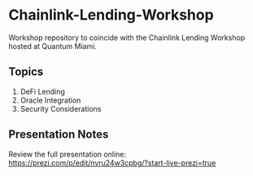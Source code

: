 # Chainlink-Lending-Workshop
Workshop repository to coincide with the Chainlink Lending Workshop hosted at Quantum Miami.

## Topics
1. DeFi Lending
2. Oracle Integration
3. Security Considerations

## Presentation Notes
Review the full presentation online: https://prezi.com/p/edit/nvru24w3cpbg/?start-live-prezi=true